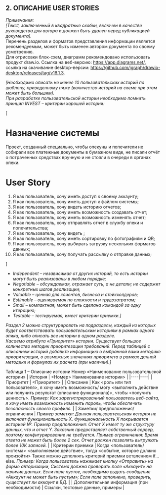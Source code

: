 ## 2. ОПИСАНИЕ USER STORIES

*Примечания:*  
*[Текст, заключенный в квадратные скобки, включен в качестве руководства для автора и должен быть удален перед публикацией документа].*  
Перечень разделов и форматов представления информации является рекомендуемым, может быть изменен автором документа по своему усмотрению.  
Для отрисовки блок-схем, диаграмм рекомендовано использовать продукт draw.io. Ссылка на веб-версию: https://app.diagrams.net/, ссылка на скачивание desktop-версии: https://github.com/jgraph/drawio-desktop/releases/tag/v18.1.3.

*[Необходимо описать не менее 10 пользовательских историй по шаблону, приведенному ниже (количество историй на схеме при этом может быть большим).*  
*При разработке пользовательской истории необходимо помнить принцип INVEST – критерии хорошей истории:*  

[
# Назначение системы
Проект, созданный специально, чтобы опекуны и попечители не собирали все платежные документы в бумажном виде, не писали отчёт о потраченных средствах вручную и не стояли в очереди в органах опеки.
# User Story
1. Я как пользователь, хочу иметь доступ к своему аккаунту;
2. Я как пользователь, хочу иметь доступ к файлом системы;
3. Я как пользователь, хочу видеть историю отчетов;
4. Я как пользователь, хочу иметь возможность создавать отчет;
5. Я как пользователь, хочу иметь возможность изменять отчет;
6. Я как пользователь, хочу отправлять отчет в службу опеки и попечительства;
7. Я как пользователь, хочу видеть ;
8. Я как пользователь, хочу иметь сортировку по фотографиям и QR;
9. Я как пользователь, хочу выбирать загрузку нескольких форматов данных;
10. Я как пользователь, хочу получать рассылку о отправке данных;


]
* *Independent – независимая от других историй, то есть истории могут быть реализованы в любом порядке;*  
* *Negotiable – обсуждаемая, отражает суть, а не детали; не содержит конкретных шагов реализации;*  
* *Valuable – ценная для клиентов, бизнеса и стейкхолдеров;*  
* *Estimable – оцениваемая по сложности и трудозатратам;*  
* *Small – компактная, может быть сделана командой за одну итерацию;*  
* *Testable – тестируемая, имеет критерии приемки.]*  

*Раздел 2 можно структурировать на подразделы, каждый из которых будет соответствовать пользовательским историям в рамках одного эпика, либо описать все истории в одном разделе.*  
*Касаемо атрибута «Приоритет» истории. Существует большое количество методик приоритезации требований. Перед таблицей с описанием историй добавьте информацию о выбранной вами методике приоритезации, о возможных значениях приоритета в рамках данной методики и формулах их расчета (при наличии).]*

Таблица 1 – Описание истории Номер «Наименование пользовательской истории»
| История | <Номер> Наименование истории> |
|----|----|
| Приоритет | <Приоритет> |
| Описание | Как <роль или тип пользователя>, я хочу иметь возможность/ могу <выполнить действие или получить результат (описание функционала)>, чтобы <получить ценность>.  *Пример: Как зарегистрированный пользователь веб-сайта, я хочу иметь возможность изменить пароль, чтобы обеспечить безопасность своего профиля.* |
| Заметки/ предположения/ ограничения | *Пример заметки: Данная пользовательская история не включает функциональность Х. Функциональность Х покрывается историей №. Пример предположения: Отчет X имеет ту же структуру данных, что и отчет Y. Заказчик предоставляет собственный сервер, поэтому конфигурирование не требуется. Пример ограничения: Время ответа не может быть более 2 сек. Отчет должен позволять выгружать более 10К записей.* |
| Критерии приемки | Когда <пользователь/система> <выполняемое действие>, тогда <событие, которое должно произойти> Также можно дополнять критерий приемки ветвлением if…else. *Пример: Когда пользователь нажимает кнопку «Отправить» на форме авторизации, Система должна проверить поле «Аккаунт» на наличие данных. Если поле пустое, необходимо выдать сообщение «Аккаунт не может быть пустым»; Если поле заполнено, проверить, существует ли аккаунт в БД.* |
| Дополнительная информация (при необходимости) | Ссылки, тестовые данные, примеры |